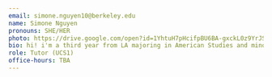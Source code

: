 ```yaml
---
email: simone.nguyen10@berkeley.edu
name: Simone Nguyen 
pronouns: SHE/HER
photo: https://drive.google.com/open?id=1YhtuH7pHcifpBU6BA-gxckL0z9YrJSZ3
bio: hi! i'm a third year from LA majoring in American Studies and minoring in Data Science. outside data 8, i'm stoked about running, overpriced coffee shops, and big thief. 
role: Tutor (UCS1)
office-hours: TBA
---
```

